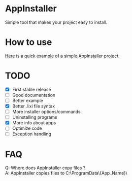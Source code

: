 # AppInstaller
Simple tool that makes your project easy to install.  

# How to use
[Here](https://github.com/LDev-IX/AppInstaller/tree/main/example) is a quick example of a simple AppInstaller project.

# TODO
- [x] First stable release
- [ ] Good documentation
- [ ] Better example
- [x] Better .lixi file syntax
- [ ] More installer options/commands
- [ ] Uninstalling programs
- [x] More info about apps
- [ ] Optimize code
- [ ] Exception handling

# FAQ
Q: Where does AppInstaller copy files ?  
A: AppInstaller copies files to C:\ProgramData\\{App_Name}\  
